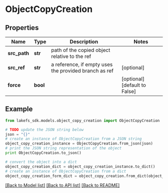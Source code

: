 # ObjectCopyCreation


## Properties

Name | Type | Description | Notes
------------ | ------------- | ------------- | -------------
**src_path** | **str** | path of the copied object relative to the ref | 
**src_ref** | **str** | a reference, if empty uses the provided branch as ref | [optional] 
**force** | **bool** |  | [optional] [default to False]

## Example

```python
from lakefs_sdk.models.object_copy_creation import ObjectCopyCreation

# TODO update the JSON string below
json = "{}"
# create an instance of ObjectCopyCreation from a JSON string
object_copy_creation_instance = ObjectCopyCreation.from_json(json)
# print the JSON string representation of the object
print ObjectCopyCreation.to_json()

# convert the object into a dict
object_copy_creation_dict = object_copy_creation_instance.to_dict()
# create an instance of ObjectCopyCreation from a dict
object_copy_creation_form_dict = object_copy_creation.from_dict(object_copy_creation_dict)
```
[[Back to Model list]](../README.md#documentation-for-models) [[Back to API list]](../README.md#documentation-for-api-endpoints) [[Back to README]](../README.md)


